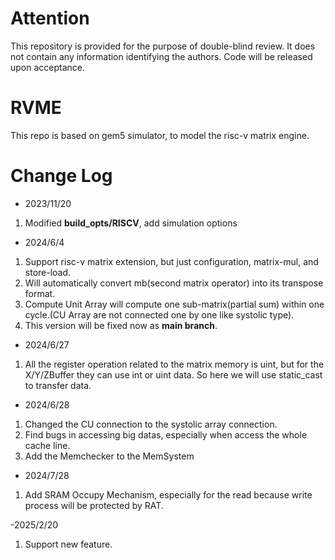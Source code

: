 <!--
 * @Author: superboy
 * @Date: 2024-06-27 14:29:06
 * @LastEditTime: 2024-08-01 16:36:17
 * @LastEditors: superboy
 * @Description: 
 * @FilePath: /gem5-rvm/README.md
 * 
-->
# Attention
This repository is provided for the purpose of double-blind review. It does not contain any information identifying the authors.
Code will be released upon acceptance.
# RVME
This repo is based on gem5 simulator, to model the risc-v matrix engine.

# Change Log
- 2023/11/20
1. Modified **build_opts/RISCV**, add simulation options

- 2024/6/4
1. Support risc-v matrix extension, but just configuration, matrix-mul, and store-load.
2. Will automatically convert mb(second matrix operator) into its transpose format.
3. Compute Unit Array will compute one sub-matrix(partial sum) within one cycle.(CU Array are not connected one by one like systolic type).
4. This version will be fixed now as **main branch**.

- 2024/6/27
1. All the register operation related to the matrix memory is uint, but for the X/Y/ZBuffer they can use int or uint data. So here we will use static_cast to transfer data.

- 2024/6/28
1. Changed the CU connection to the systolic array connection.
2. Find bugs in accessing big datas, especially when access the whole cache line.
3. Add the Memchecker to the MemSystem

- 2024/7/28
1. Add SRAM Occupy Mechanism, especially for the read because write process will be protected by RAT.

-2025/2/20
1. Support new feature.
